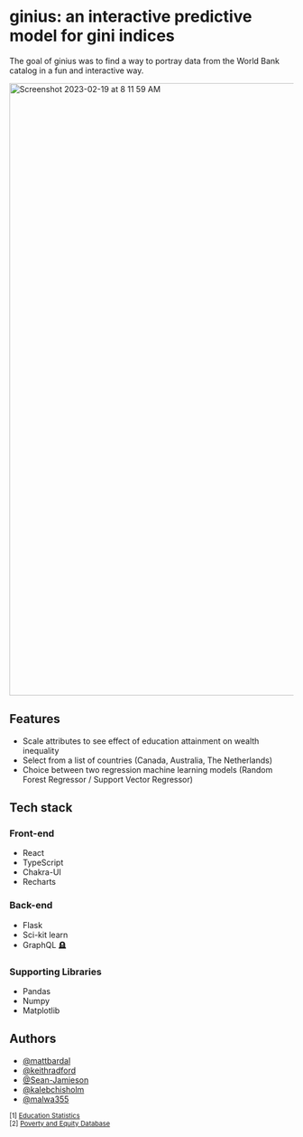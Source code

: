 # ginius: an interactive predictive model for gini indices

The goal of ginius was to find a way to portray data from the World Bank catalog in a fun and interactive way. 

<img width="1084" alt="Screenshot 2023-02-19 at 8 11 59 AM" src="https://user-images.githubusercontent.com/63923438/219956858-ff90e606-e6a1-422a-8f9d-b4c39c395974.png">

## Features
- Scale attributes to see effect of education attainment on wealth inequality
- Select from a list of countries (Canada, Australia, The Netherlands)
- Choice between two regression machine learning models (Random Forest Regressor / Support Vector Regressor)

## Tech stack

### Front-end
- React
- TypeScript
- Chakra-UI
- Recharts

### Back-end
- Flask
- Sci-kit learn
- GraphQL 🪦

### Supporting Libraries
- Pandas
- Numpy
- Matplotlib


## Authors

- [@mattbardal](https://www.github.com/mattbardal)
- [@keithradford](https://www.github.com/keithradford)
- [@Sean-Jamieson](https://www.github.com/Sean-Jamieson)
- [@kalebchisholm](https://www.github.com/Kaleb-Chisholm)
- [@malwa355](https://www.github.com/malwa355)


<sub>[1] <a href="https://datacatalog.worldbank.org/search/dataset/0038480/Education-Statistics" title="Education Statistics">Education Statistics</a></sub>
<br>
<sub>[2] <a href="https://datacatalog.worldbank.org/search/dataset/0038020/Poverty-and-Equity-Database" title="bird icons">Poverty and Equity Database</a></sub>
